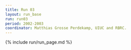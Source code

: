 ```yaml
---
title: Run 03
layout: run_base
run: run03
period: 2002-2003
coordinator: Matthias Grosse Perdekamp, UIUC and RBRC.
---
```

{% include run/run_page.md %}
